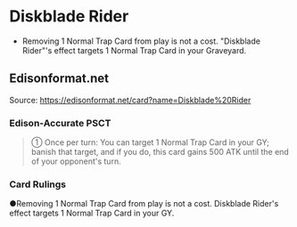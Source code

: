 # Diskblade Rider

*   Removing 1 Normal Trap Card from play is not a cost. "Diskblade Rider"'s effect targets 1 Normal Trap Card in your Graveyard.

## Edisonformat.net

Source: https://edisonformat.net/card?name=Diskblade%20Rider

### Edison-Accurate PSCT

> ① Once per turn: You can target 1 Normal Trap Card in your GY; banish that target, and if you do, this card gains 500 ATK until the end of your opponent's turn.

### Card Rulings

●Removing 1 Normal Trap Card from play is not a cost. Diskblade Rider's effect targets 1 Normal Trap Card in your GY.
            